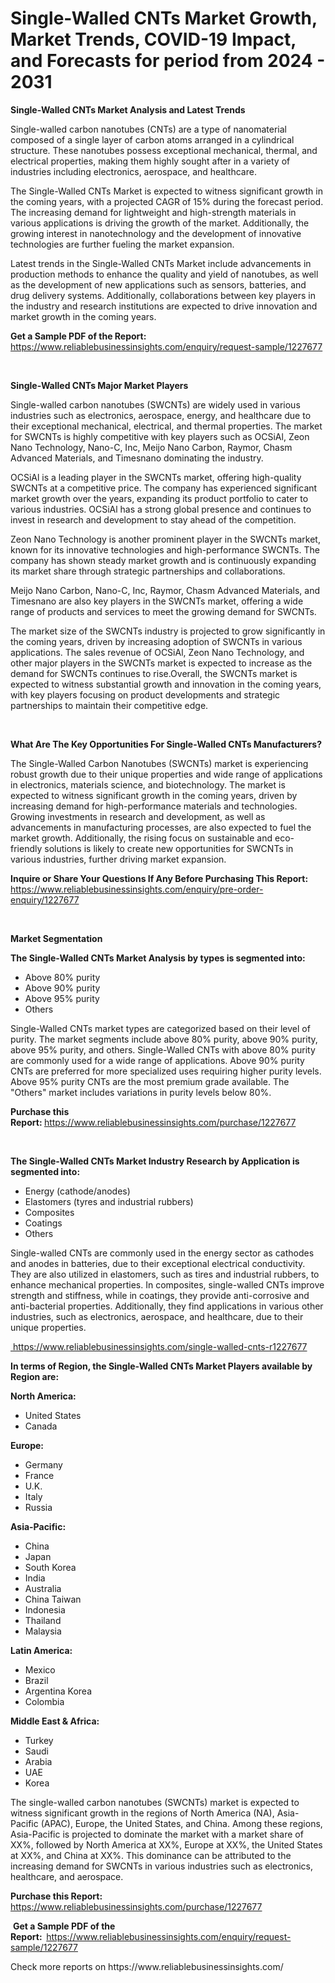 <p><h1>Single-Walled CNTs Market Growth, Market Trends, COVID-19 Impact, and Forecasts for period from 2024 - 2031</h1></p><p><strong>Single-Walled CNTs Market Analysis and Latest Trends</strong></p>
<p><p>Single-walled carbon nanotubes (CNTs) are a type of nanomaterial composed of a single layer of carbon atoms arranged in a cylindrical structure. These nanotubes possess exceptional mechanical, thermal, and electrical properties, making them highly sought after in a variety of industries including electronics, aerospace, and healthcare.</p><p>The Single-Walled CNTs Market is expected to witness significant growth in the coming years, with a projected CAGR of 15% during the forecast period. The increasing demand for lightweight and high-strength materials in various applications is driving the growth of the market. Additionally, the growing interest in nanotechnology and the development of innovative technologies are further fueling the market expansion.</p><p>Latest trends in the Single-Walled CNTs Market include advancements in production methods to enhance the quality and yield of nanotubes, as well as the development of new applications such as sensors, batteries, and drug delivery systems. Additionally, collaborations between key players in the industry and research institutions are expected to drive innovation and market growth in the coming years.</p></p>
<p><strong>Get a Sample PDF of the Report:&nbsp;</strong> <a href="https://www.reliablebusinessinsights.com/enquiry/request-sample/1227677">https://www.reliablebusinessinsights.com/enquiry/request-sample/1227677</a></p>
<p>&nbsp;</p>
<p><strong>Single-Walled CNTs Major Market Players</strong></p>
<p><p>Single-walled carbon nanotubes (SWCNTs) are widely used in various industries such as electronics, aerospace, energy, and healthcare due to their exceptional mechanical, electrical, and thermal properties. The market for SWCNTs is highly competitive with key players such as OCSiAl, Zeon Nano Technology, Nano-C, Inc, Meijo Nano Carbon, Raymor, Chasm Advanced Materials, and Timesnano dominating the industry.</p><p>OCSiAl is a leading player in the SWCNTs market, offering high-quality SWCNTs at a competitive price. The company has experienced significant market growth over the years, expanding its product portfolio to cater to various industries. OCSiAl has a strong global presence and continues to invest in research and development to stay ahead of the competition.</p><p>Zeon Nano Technology is another prominent player in the SWCNTs market, known for its innovative technologies and high-performance SWCNTs. The company has shown steady market growth and is continuously expanding its market share through strategic partnerships and collaborations.</p><p>Meijo Nano Carbon, Nano-C, Inc, Raymor, Chasm Advanced Materials, and Timesnano are also key players in the SWCNTs market, offering a wide range of products and services to meet the growing demand for SWCNTs.</p><p>The market size of the SWCNTs industry is projected to grow significantly in the coming years, driven by increasing adoption of SWCNTs in various applications. The sales revenue of OCSiAl, Zeon Nano Technology, and other major players in the SWCNTs market is expected to increase as the demand for SWCNTs continues to rise.Overall, the SWCNTs market is expected to witness substantial growth and innovation in the coming years, with key players focusing on product developments and strategic partnerships to maintain their competitive edge.</p></p>
<p>&nbsp;</p>
<p><strong>What Are The Key Opportunities For Single-Walled CNTs Manufacturers?</strong></p>
<p><p>The Single-Walled Carbon Nanotubes (SWCNTs) market is experiencing robust growth due to their unique properties and wide range of applications in electronics, materials science, and biotechnology. The market is expected to witness significant growth in the coming years, driven by increasing demand for high-performance materials and technologies. Growing investments in research and development, as well as advancements in manufacturing processes, are also expected to fuel the market growth. Additionally, the rising focus on sustainable and eco-friendly solutions is likely to create new opportunities for SWCNTs in various industries, further driving market expansion.</p></p>
<p><strong>Inquire or Share Your Questions If Any Before Purchasing This Report:</strong> <a href="https://www.reliablebusinessinsights.com/enquiry/pre-order-enquiry/1227677">https://www.reliablebusinessinsights.com/enquiry/pre-order-enquiry/1227677</a></p>
<p>&nbsp;</p>
<p><strong>Market Segmentation</strong></p>
<p><strong>The Single-Walled CNTs Market Analysis by types is segmented into:</strong></p>
<p><ul><li>Above 80% purity</li><li>Above 90% purity</li><li>Above 95% purity</li><li>Others</li></ul></p>
<p><p>Single-Walled CNTs market types are categorized based on their level of purity. The market segments include above 80% purity, above 90% purity, above 95% purity, and others. Single-Walled CNTs with above 80% purity are commonly used for a wide range of applications. Above 90% purity CNTs are preferred for more specialized uses requiring higher purity levels. Above 95% purity CNTs are the most premium grade available. The "Others" market includes variations in purity levels below 80%.</p></p>
<p><strong>Purchase this Report:&nbsp;</strong><a href="https://www.reliablebusinessinsights.com/purchase/1227677">https://www.reliablebusinessinsights.com/purchase/1227677</a></p>
<p>&nbsp;</p>
<p><strong>The Single-Walled CNTs Market Industry Research by Application is segmented into:</strong></p>
<p><ul><li>Energy (cathode/anodes)</li><li>Elastomers (tyres and industrial rubbers)</li><li>Composites</li><li>Coatings</li><li>Others</li></ul></p>
<p><p>Single-walled CNTs are commonly used in the energy sector as cathodes and anodes in batteries, due to their exceptional electrical conductivity. They are also utilized in elastomers, such as tires and industrial rubbers, to enhance mechanical properties. In composites, single-walled CNTs improve strength and stiffness, while in coatings, they provide anti-corrosive and anti-bacterial properties. Additionally, they find applications in various other industries, such as electronics, aerospace, and healthcare, due to their unique properties.</p></p>
<p><a href="https://www.reliablebusinessinsights.com/single-walled-cnts-r1227677">&nbsp;https://www.reliablebusinessinsights.com/single-walled-cnts-r1227677</a></p>
<p><strong>In terms of Region, the Single-Walled CNTs Market Players available by Region are:</strong></p>
<p>
    <p> <strong> North America: </strong>
        <ul>
            <li>United States</li>
            <li>Canada</li>
        </ul>
        </p> 
    <p> <strong> Europe: </strong>
        <ul>
            <li>Germany</li>
            <li>France</li>
            <li>U.K.</li>
            <li>Italy</li>
            <li>Russia</li>
        </ul>
        </p> 
    <p> <strong> Asia-Pacific: </strong>
        <ul>
            <li>China</li>
            <li>Japan</li>
            <li>South Korea</li>
            <li>India</li>
            <li>Australia</li>
            <li>China Taiwan</li>
            <li>Indonesia</li>
            <li>Thailand</li>
            <li>Malaysia</li>
        </ul>
        </p> 
    <p> <strong> Latin America: </strong>
        <ul>
            <li>Mexico</li>
            <li>Brazil</li>
            <li>Argentina Korea</li>
            <li>Colombia</li>
        </ul>
        </p> 
    <p> <strong> Middle East & Africa: </strong>
        <ul>
            <li>Turkey</li>
            <li>Saudi</li>
            <li>Arabia</li>
            <li>UAE</li>
            <li>Korea</li>
        </ul>
    </p>
    </p>
<p><p>The single-walled carbon nanotubes (SWCNTs) market is expected to witness significant growth in the regions of North America (NA), Asia-Pacific (APAC), Europe, the United States, and China. Among these regions, Asia-Pacific is projected to dominate the market with a market share of XX%, followed by North America at XX%, Europe at XX%, the United States at XX%, and China at XX%. This dominance can be attributed to the increasing demand for SWCNTs in various industries such as electronics, healthcare, and aerospace.</p></p>
<p><strong>Purchase this Report: </strong><a href="https://www.reliablebusinessinsights.com/purchase/1227677">https://www.reliablebusinessinsights.com/purchase/1227677</a></p>
<p>&nbsp;<strong>Get a Sample PDF of the Report:&nbsp;&nbsp;</strong><a href="https://www.reliablebusinessinsights.com/enquiry/request-sample/1227677">https://www.reliablebusinessinsights.com/enquiry/request-sample/1227677</a></p>
<p><strong></strong></p>
<p>Check more reports on https://www.reliablebusinessinsights.com/</p>